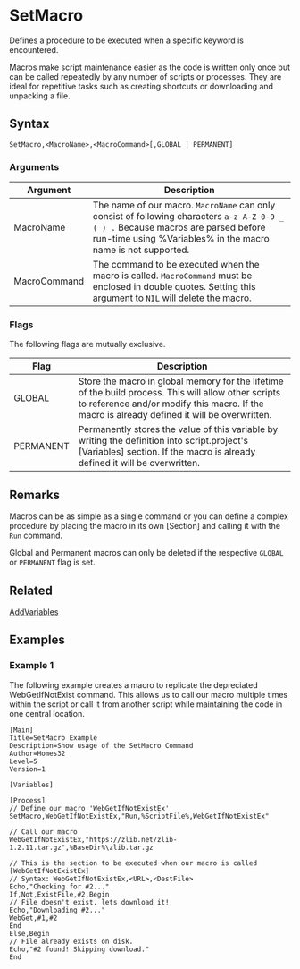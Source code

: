 # SetMacro

Defines a procedure to be executed when a specific keyword is encountered.

Macros make script maintenance easier as the code is written only once but can be called repeatedly by any number of scripts or processes. They are ideal for repetitive tasks such as creating shortcuts or downloading and unpacking a file.

## Syntax

```pebakery
SetMacro,<MacroName>,<MacroCommand>[,GLOBAL | PERMANENT]
```

### Arguments

| Argument | Description |
| --- | --- |
| MacroName | The name of our macro. `MacroName` can only consist of following characters `a-z A-Z 0-9 _ ( ) .` Because macros are parsed before run-time using %Variables% in the macro name is not supported.|
| MacroCommand | The command to be executed when the macro is called. `MacroCommand` must be enclosed in double quotes. Setting this argument to `NIL` will delete the macro. |

### Flags

The following flags are mutually exclusive.

| Flag | Description |
| --- | --- |
| GLOBAL | Store the macro in global memory for the lifetime of the build process. This will allow other scripts to reference and/or modify this macro. If the macro is already defined it will be overwritten. |
| PERMANENT | Permanently stores the value of this variable by writing the definition into script.project's [Variables] section. If the macro is already defined it will be overwritten. |

## Remarks

Macros can be as simple as a single command or you can define a complex procedure by placing the macro in its own [Section] and calling it with the `Run` command.

Global and Permanent macros can only be deleted if the respective `GLOBAL` or `PERMANENT` flag is set.

## Related

[AddVariables](./AddVariables.md)

## Examples

### Example 1

The following example creates a macro to replicate the depreciated WebGetIfNotExist command. This allows us to call our macro multiple times within the script or call it from another script while maintaining the code in one central location.

```pebakery
[Main]
Title=SetMacro Example
Description=Show usage of the SetMacro Command
Author=Homes32
Level=5
Version=1

[Variables]

[Process]
// Define our macro 'WebGetIfNotExistEx'
SetMacro,WebGetIfNotExistEx,"Run,%ScriptFile%,WebGetIfNotExistEx"

// Call our macro
WebGetIfNotExistEx,"https://zlib.net/zlib-1.2.11.tar.gz",%BaseDir%\zlib.tar.gz

// This is the section to be executed when our macro is called
[WebGetIfNotExistEx]
// Syntax: WebGetIfNotExistEx,<URL>,<DestFile>
Echo,"Checking for #2..."
If,Not,ExistFile,#2,Begin
// File doesn't exist. lets download it!
Echo,"Downloading #2..."
WebGet,#1,#2
End
Else,Begin
// File already exists on disk.
Echo,"#2 found! Skipping download."
End
```
